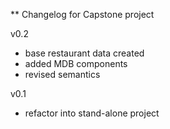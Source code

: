 ** Changelog for Capstone project

v0.2
- base restaurant data created
- added MDB components
- revised semantics

v0.1
- refactor into stand-alone project